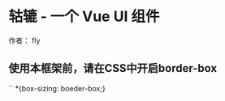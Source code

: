 # 轱辘  - 一个 Vue UI 组件
  作者： fly


  ##  使用本框架前，请在CSS中开启border-box
  
  ``
  *{box-sizing: boeder-box;}
  ```
